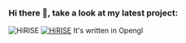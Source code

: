 ### Hi there 👋, take a look at my latest project:
![HiRISE](https://github.com/luksab/luksab/blob/master/marsDemo.png?raw=true)
[![HiRISE](https://github.com/luksab/luksab/blob/master/marsDemo.png?raw=true)](https://github.com/luksab/luksab/HiRISE)
It's written in Opengl
<!--
**luksab/luksab** is a ✨ _special_ ✨ repository because its `README.md` (this file) appears on your GitHub profile.

Here are some ideas to get you started:

- 🔭 I’m currently working on ...
- 🌱 I’m currently learning ...
- 👯 I’m looking to collaborate on ...
- 🤔 I’m looking for help with ...
- 💬 Ask me about ...
- 📫 How to reach me: ...
- 😄 Pronouns: ...
- ⚡ Fun fact: ...
-->
